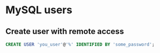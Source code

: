# MySQL users

## Create user with remote access

```sql
CREATE USER 'you_user'@'%' IDENTIFIED BY 'some_password';
```
